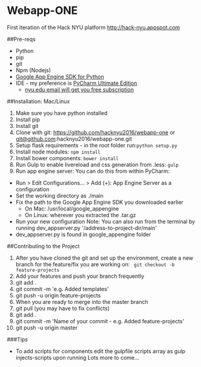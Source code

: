 # Webapp-ONE
First iteration of the Hack NYU platform
http://hack-nyu.appspot.com

##Pre-reqs
* Python
* pip
* git
* Npm (Nodejs)
* [Google App Engine SDK for Python](https://cloud.google.com/appengine/downloads?hl=en)
* IDE - my preference is [PyCharm Ultimate Edition](https://www.jetbrains.com/pycharm/download/)
  * [nyu.edu email will get you free subscription](https://www.jetbrains.com/student/)

##Installation: Mac/Linux
1. Make sure you have python installed
2. Install pip
3. Install git
4. Clone with git: https://github.com/hacknyu2016/webapp-one or git@github.com:hacknyu2016/webapp-one.git
3. Setup flask requirements - in the root folder run:```python setup.py```
4. Install node modules: ```npm install```
5. Install bower components: ```bower install```
7. Run Gulp to enable livereload and css generation from .less: ```gulp```
6. Run app engine server: You can do this from within PyCharm:
  * Run > Edit Configurations... > Add (+): App Engine Server as a configuration
  * Set the working directory as ./main
  * Fix the path to the Google App Engine SDK you downloaded earlier
    - On Mac: /usr/local/google_appengine
    - On Linux: wherever you extracted the .tar.gz
  * Run your new configuration
Note: You can also run from the terminal by running dev_appserver.py '/address-to-project-dir/main'
  * dev_appserver.py is found in google_appengine folder

##Contributing to the Project
1. After you have cloned the git and set up the environment, create a new branch for the feature/fix you are working on: ``` git checkout -b feature-projects```
2. Add your features and push your branch frequently
  1. git add .
  2. git commit -m 'e.g. Added templates'
  3. git push -u origin feature-projects  
3. When you are ready to merge into the master branch
  1. git pull (you may have to fix conflicts)
  2. git add .
  3. git commit -m 'Name of your commit - e.g. Added feature-projects'
  4. git push -u origin master

###Tips
* To add scripts for components edit the gulpfile scripts array as gulp injects-scripts upon running
Lots more to come...